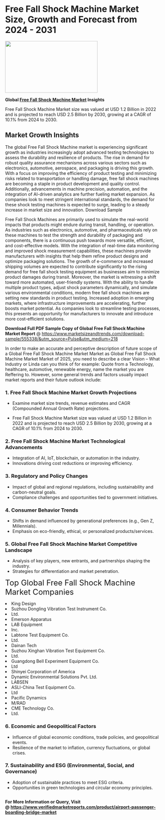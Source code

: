 <H1>Free Fall Shock Machine Market Size, Growth and Forecast from 2024 - 2031</H1><img class="aligncenter size-medium wp-image-584254" src="https://thirdeyenews.in/wp-content/uploads/2024/09/Global-Market-Research-300x168.jpeg" alt="" width="300" height="168" /><p><strong>Global&nbsp;<a href="https://www.marketsizeandtrends.com/download-sample/555338/&amp;utm_source=Pulse&amp;utm_medium=218">Free Fall Shock Machine Market</a> Insights</strong></p><p>Free Fall Shock Machine Market size was valued at USD 1.2 Billion in 2022 and is projected to reach USD 2.5 Billion by 2030, growing at a CAGR of 10.1% from 2024 to 2030.</p><p><h2>Market Growth Insights</h2> <p>The global Free Fall Shock Machine market is experiencing significant growth as industries increasingly adopt advanced testing technologies to assess the durability and resilience of products. The rise in demand for robust quality assurance mechanisms across various sectors such as electronics, automotive, aerospace, and packaging is driving this growth. With a focus on improving the efficiency of product testing and minimizing risks related to transportation or handling damage, free fall shock machines are becoming a staple in product development and quality control. Additionally, advancements in machine precision, automation, and the integration of AI-driven analytics are further fueling market expansion. As companies look to meet stringent international standards, the demand for these shock testing machines is expected to surge, leading to a steady increase in market size and innovation. Download Sample</p> <p>Free Fall Shock Machines are primarily used to simulate the real-world impacts that products might endure during transit, handling, or operation. As industries such as electronics, automotive, and pharmaceuticals rely on these machines to test the strength and durability of packaging and components, there is a continuous push towards more versatile, efficient, and cost-effective models. With the integration of real-time data monitoring and improved shock measurement capabilities, these machines provide manufacturers with insights that help them refine product designs and optimize packaging solutions. The growth of e-commerce and increased shipping volumes are expected to contribute significantly to the rising demand for free fall shock testing equipment as businesses aim to minimize product damages during transit. Moreover, the market is witnessing a shift toward more automated, user-friendly systems. With the ability to handle multiple product types, adjust shock parameters dynamically, and simulate various environmental conditions, modern free fall shock machines are setting new standards in product testing. Increased adoption in emerging markets, where infrastructure improvements are accelerating, further boosts market potential. As companies look to streamline testing processes, this presents an opportunity for manufacturers to innovate and introduce more cost-efficient solutions. </p><p><span class=""><strong>Download Full PDF Sample Copy of Global Free Fall Shock Machine Market Report</strong> @ <a href="https://www.marketsizeandtrends.com/download-sample/555338/&amp;utm_source=Pulse&amp;utm_medium=218" target="_blank">https://www.marketsizeandtrends.com/download-sample/555338/&amp;utm_source=Pulse&amp;utm_medium=218</a></span></p><p>In order to make an accurate and perceptive description of future scope of a Global&nbsp;Free Fall Shock Machine Market Market as Global&nbsp;Free Fall Shock Machine Market Market of 2025, you need to describe a clear Vision &ndash; What Industry or Linda can you think of for example: Quote from a Technology, healthcare, automotive, renewable energy, name the market you are Reffering to. However, some general trends and factors usually impact market reports and their future outlook include:</p><h3>1.&nbsp;<strong>Free Fall Shock Machine Market Growth Projections</strong></h3><ul><li>Examine market size trends, revenue estimates and CAGR (Compounded Annual Growth Rate) projections.</li><li><p>Free Fall Shock Machine Market size was valued at USD 1.2 Billion in 2022 and is projected to reach USD 2.5 Billion by 2030, growing at a CAGR of 10.1% from 2024 to 2030.</p></li></ul><h3>2.&nbsp;<strong>Free Fall Shock Machine Market Technological Advancements</strong></h3><ul><li>Integration of AI, IoT, blockchain, or automation in the industry.</li><li>Innovations driving cost reductions or improving efficiency.</li></ul><h3>3.&nbsp;<strong>Regulatory and Policy Changes</strong></h3><ul><li>Impact of global and regional regulations, including sustainability and carbon-neutral goals.</li><li>Compliance challenges and opportunities tied to government initiatives.</li></ul><h3>4.&nbsp;<strong>Consumer Behavior Trends</strong></h3><ul><li>Shifts in demand influenced by generational preferences (e.g., Gen Z, Millennials).</li><li>Emphasis on eco-friendly, ethical, or personalized products/services.</li></ul><h3>5.&nbsp;<strong>Global Free Fall Shock Machine Market Competitive Landscape</strong></h3><ul><li>Analysis of key players, new entrants, and partnerships shaping the industry.</li><li>Strategies for differentiation and market penetration.</li></ul><p data-pm-slice="1 1 []"><span style="color: inherit; font-family: inherit; font-size: 25px;">Top Global Free Fall Shock Machine Market Companies</span></p><div class="" data-test-id=""><p><li>King Design</li><li> Suzhou Dongling Vibration Test Instrument Co.</li><li> Ltd.</li><li> Emerson Apparatus</li><li> LAB Equipment</li><li> Inc.</li><li> Labtone Test Equipment Co.</li><li>Ltd.</li><li> Dainan Tech</li><li> Suzhou Xinghan Vibration Test Equipment Co.</li><li> Ltd.</li><li> Guangdong Bell Experiment Equipment Co.</li><li> Ltd</li><li> Shinyei Corporation of America</li><li> Dynamic Environmental Solutions Pvt. Ltd.</li><li> LABSEN</li><li> ASLI-China Test Equipment Co.</li><li>Ltd</li><li> Pacific Dynamics</li><li> M/RAD</li><li> CME Technology Co.</li><li> Ltd.</li></p></div><h3>6.&nbsp;<strong>Economic and Geopolitical Factors</strong></h3><ul><li>Influence of global economic conditions, trade policies, and geopolitical events.</li><li>Resilience of the market to inflation, currency fluctuations, or global crises.</li></ul><h3>7.&nbsp;<strong>Sustainability and ESG (Environmental, Social, and Governance)</strong></h3><ul><li>Adoption of sustainable practices to meet ESG criteria.</li><li>Opportunities in green technologies and circular economy principles.</li></ul><h2><strong style="font-size: 14px;">For More Information or Query, Visit @&nbsp;</strong><a style="background-color: #ffffff; font-size: 14px;" href="https://www.marketsizeandtrends.com/report/free-fall-shock-machine-market/" target="_blank">https://www.verifiedmarketreports.com/product/airport-passenger-boarding-bridge-market</a></h2>
